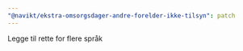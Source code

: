 ```yaml
---
"@navikt/ekstra-omsorgsdager-andre-forelder-ikke-tilsyn": patch
---
```


Legge til rette for flere språk
